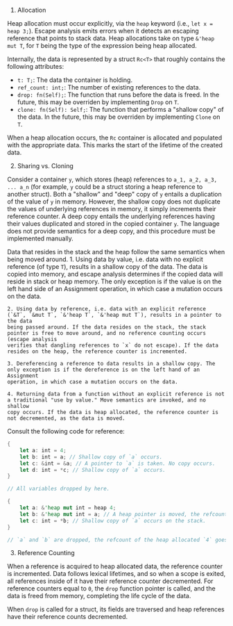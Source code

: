 1. Allocation

Heap allocation must occur explicitly, via the `heap` keyword (i.e., `let x = heap 3;`). Escape analysis emits errors
when it detects an escaping reference that points to stack data. Heap allocations take on type `&'heap mut T`, for `T` being the 
type of the expression being heap allocated.

Internally, the data is represented by a struct `Rc<T>` that roughly contains the following attributes:
- `t: T;`: The data the container is holding.
- `ref_count: int;`: The number of existing references to the data.
- `drop: fn(Self);`: The function that runs before the data is freed. In the future, this may be overriden by implementing `Drop` on `T`.
- `clone: fn(Self): Self;`: The function that performs a "shallow copy" of the data. In the future, this may be overriden by implementing `Clone` on `T`.

When a heap allocation occurs, the `Rc` container is allocated and populated with the appropriate data. This marks the
start of the lifetime of the created data.

2. Sharing vs. Cloning

Consider a container `y`, which stores (heap) references to `a_1, a_2, a_3, ... a_n` (for example, `y` could be a struct storing
a heap reference to another struct). Both a "shallow" and "deep" copy of `y` entails  a duplication of the value of `y` in memory. 
However, the shallow copy does not duplicate the values of underlying references in memory, it simply increments their reference
counter. A deep copy entails the underlying references having their values duplicated and stored in the copied container `y`. 
The language does not provide semantics for a deep copy, and this procedure must be implemented manually.

Data that resides in the stack and the heap follow the same semantics when being moved around.
    1. Using data by value, i.e. data with no explicit reference (of type `T`), results in a shallow copy of the data. The data is copied 
    into memory, and escape analysis determines if the copied data will reside in stack or heap memory. The only exception is if the
    value is on the left hand side of an Assignment operation, in which case a mutation occurs on the data.

    2. Using data by reference, i.e. data with an explicit reference (`&T`, `&mut T`, `&'heap T`, `&'heap mut T`), results in a pointer to the data 
    being passed around. If the data resides on the stack, the stack pointer is free to move around, and no reference counting occurs (escape analysis 
    verifies that dangling references to `x` do not escape). If the data resides on the heap, the reference counter is incremented.

    3. Dereferencing a reference to data results in a shallow copy. The only exception is if the dereference is on the left hand of an Assignment 
    operation, in which case a mutation occurs on the data.

    4. Returning data from a function without an explicit reference is not a traditional "use by value." Move semantics are invoked, and no shallow
    copy occurs. If the data is heap allocated, the reference counter is not decremented, as the data is moved.

Consult the following code for reference:
```rs
{
    let a: int = 4;
    let b: int = a; // Shallow copy of `a` occurs.
    let c: &int = &a; // A pointer to `a` is taken. No copy occurs.
    let d: int = *c; // Shallow copy of `a` occurs.
}

// All variables dropped by here.

{
    let a: &'heap mut int = heap 4;
    let b: &'heap mut int = a; // A heap pointer is moved, the refcount increases and no copy occurs.
    let c: int = *b; // Shallow copy of `a` occurs on the stack.
}

// `a` and `b` are dropped, the refcount of the heap allocated `4` goes to 0 and is thus dropped.
```

3. Reference Counting

When a reference is acquired to heap allocated data, the reference counter is incremented. Data follows lexical lifetimes, and
so when a scope is exited, all references inside of it have their reference counter decremented. For reference counters equal
to `0`, the `drop` function pointer is called, and the data is freed from memory, completing the life cycle of the data.

When `drop` is called for a struct, its fields are traversed and heap references have their reference counts decremented.